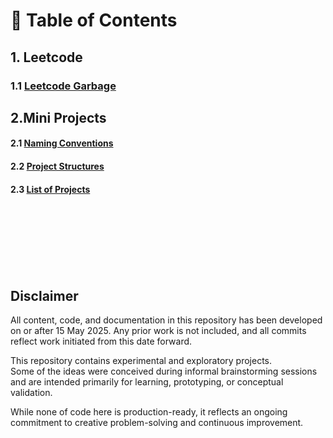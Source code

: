# 📘 Table of Contents

##  1. Leetcode
###           1.1 [Leetcode Garbage](<leetcode/leetcode.md>)


## 2.Mini Projects
####            2.1 [Naming Conventions](<projects/Naming Conventions.md>)
####            2.2 [Project Structures](<projects/Project Structures.md>)
####            2.3 [List of Projects](<projects/README.md>)


<br><br> 
<br><br> 
<br><br> 
## Disclaimer

All content, code, and documentation in this repository has been developed on or after 15 May 2025.
Any prior work is not included, and all commits reflect work initiated from this date forward.

This repository contains experimental and exploratory projects.  
Some of the ideas were conceived during informal brainstorming sessions  
and are intended primarily for learning, prototyping, or conceptual validation.  

While none of code here is production-ready, it reflects an ongoing  
commitment to creative problem-solving and continuous improvement.

